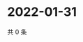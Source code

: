 # 2022-01-31

共 0 条

<!-- BEGIN WEIBO -->
<!-- 最后更新时间 Mon Jan 31 2022 18:20:03 GMT+0800 (China Standard Time) -->

<!-- END WEIBO -->
